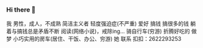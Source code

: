 ### Hi there 👋

我
男性，成人，不成熟
简洁主义者
轻度强迫症(不严重)
爱好
搞钱
搞很多的钱
躺着与搞钱总是矛盾不断
阅读(网络小说)，戒除ing…
骑自行车(穷游)
折腾好吃的
做梦
小巧实用的房车(居住、干饭、办公、穷游)
她
联系
扣扣：2622293253

<!--
**zihanla/zihanla** is a ✨ _special_ ✨ repository because its `README.md` (this file) appears on your GitHub profile.

Here are some ideas to get you started:

- 🔭 I’m currently working on ...
- 🌱 I’m currently learning ...
- 👯 I’m looking to collaborate on ...
- 🤔 I’m looking for help with ...
- 💬 Ask me about ...
- 📫 How to reach me: ...
- 😄 Pronouns: ...
- ⚡ Fun fact: ...
-->
